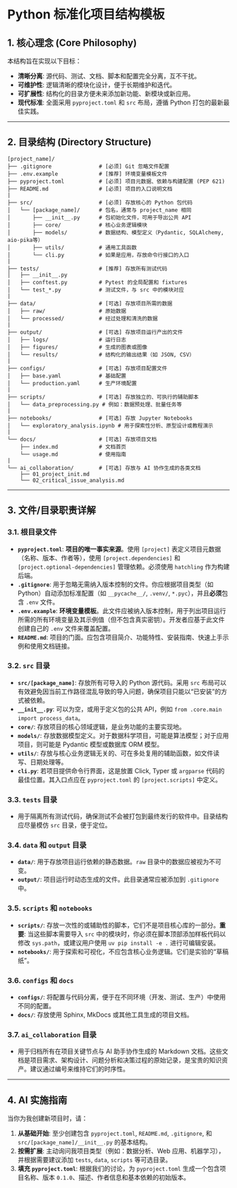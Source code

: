 <!--
本模板由 Gemini 2.5 Pro 创建，旨在为 AI 助手提供一套业界领先的、标准化的 Python 项目结构规范。

使用说明：
AI 助手你好，请你将自己定位为一名经验丰富的 Python 架构师。
当我要求你创建一个新项目或模块时，你必须严格遵循本文件定义的目录结构和文件用途规范。
你的任务是根据我的项目需求，生成这个结构的骨架，并为关键文件（如 pyproject.toml）提供符合项目实际的初始内容。
你需要确保所有新生成的代码都放置在对应的正确位置，并能主动解释每个核心目录的职责。
-->

# Python 标准化项目结构模板

## 1. 核心理念 (Core Philosophy)

本结构旨在实现以下目标：
- **清晰分离**: 源代码、测试、文档、脚本和配置完全分离，互不干扰。
- **可维护性**: 逻辑清晰的模块化设计，便于长期维护和迭代。
- **可扩展性**: 结构化的目录方便未来添加新功能、新模块或新应用。
- **现代标准**: 全面采用 `pyproject.toml` 和 `src` 布局，遵循 Python 打包的最新最佳实践。

---

## 2. 目录结构 (Directory Structure)

```
[project_name]/
├── .gitignore               # [必须] Git 忽略文件配置
├── .env.example             # [推荐] 环境变量模板文件
├── pyproject.toml           # [必须] 项目元数据、依赖与构建配置 (PEP 621)
├── README.md                # [必须] 项目的入口说明文档
|
├── src/                     # [必须] 存放核心的 Python 包代码
│   └── [package_name]/      # 包名，通常与 project_name 相同
│       ├── __init__.py      # 包初始化文件，可用于导出公共 API
│       ├── core/            # 核心业务逻辑模块
│       ├── models/          # 数据结构、模型定义（Pydantic, SQLAlchemy, aio-pika等）
│       ├── utils/           # 通用工具函数
│       └── cli.py           # 如果是应用，存放命令行接口的入口
|
├── tests/                   # [推荐] 存放所有测试代码
│   ├── __init__.py
│   ├── conftest.py          # Pytest 的全局配置和 fixtures
│   └── test_*.py            # 测试文件，与 src 中的模块对应
|
├── data/                    # [可选] 存放项目所需的数据
│   ├── raw/                 # 原始数据
│   └── processed/           # 经过处理和清洗的数据
|
├── output/                  # [可选] 存放项目运行产出的文件
│   ├── logs/                # 运行日志
│   ├── figures/             # 生成的图表或图像
│   └── results/             # 结构化的输出结果（如 JSON, CSV）
|
├── configs/                 # [可选] 存放项目配置文件
│   ├── base.yaml            # 基础配置
│   └── production.yaml      # 生产环境配置
|
├── scripts/                 # [可选] 存放独立的、可执行的辅助脚本
│   └── data_preprocessing.py # 例如：数据预处理、批量任务等
|
├── notebooks/               # [可选] 存放 Jupyter Notebooks
│   └── exploratory_analysis.ipynb # 用于探索性分析、原型设计或教程演示
|
└── docs/                    # [可选] 存放项目文档
    ├── index.md             # 文档首页
    └── usage.md             # 使用指南
|
└── ai_collaboration/        # [可选] 存放与 AI 协作生成的各类文档
    ├── 01_project_init.md
    └── 02_critical_issue_analysis.md
```

---

## 3. 文件/目录职责详解

### 3.1. 根目录文件
- **`pyproject.toml`**: **项目的唯一事实来源**。使用 `[project]` 表定义项目元数据（名称、版本、作者等），使用 `[project.dependencies]` 和 `[project.optional-dependencies]` 管理依赖。必须使用 `hatchling` 作为构建后端。
- **`.gitignore`**: 用于忽略无需纳入版本控制的文件。你应根据项目类型（如 Python）自动添加标准配置（如 `__pycache__/`, `.venv/`, `*.pyc`），并且**必须**包含 `.env` 文件。
- **`.env.example`**: **环境变量模板**。此文件应被纳入版本控制，用于列出项目运行所需的所有环境变量及其示例值（但不包含真实密钥）。开发者应基于此文件创建自己的 `.env` 文件来覆盖配置。
- **`README.md`**: 项目的门面。应包含项目简介、功能特性、安装指南、快速上手示例和使用文档链接。

### 3.2. `src` 目录
- **`src/[package_name]`**: 存放所有可导入的 Python 源代码。采用 `src` 布局可以有效避免因当前工作路径混乱导致的导入问题，确保项目只能以“已安装”的方式被依赖。
- **`__init__.py`**: 可以为空，或用于定义包的公共 API，例如 `from .core.main import process_data`。
- **`core/`**: 存放项目的核心领域逻辑，是业务功能的主要实现地。
- **`models/`**: 存放数据模型定义。对于数据科学项目，可能是算法模型；对于应用项目，则可能是 Pydantic 模型或数据库 ORM 模型。
- **`utils/`**: 存放与核心业务逻辑无关的、可在多处复用的辅助函数，如文件读写、日期处理等。
- **`cli.py`**: 若项目提供命令行界面，这是放置 Click, Typer 或 `argparse` 代码的最佳位置。其入口点应在 `pyproject.toml` 的 `[project.scripts]` 中定义。

### 3.3. `tests` 目录
- 用于隔离所有测试代码，确保测试不会被打包到最终发行的软件中。目录结构应尽量模仿 `src` 目录，便于定位。

### 3.4. `data` 和 `output` 目录
- **`data/`**: 用于存放项目运行依赖的静态数据。`raw` 目录中的数据应被视为不可变。
- **`output/`**: 项目运行时动态生成的文件。此目录通常应被添加到 `.gitignore` 中。

### 3.5. `scripts` 和 `notebooks`
- **`scripts/`**: 存放一次性的或辅助性的脚本，它们不是项目核心库的一部分。**重要**: 当这些脚本需要导入 `src` 中的模块时，你必须在脚本顶部添加样板代码以修改 `sys.path`，或建议用户使用 `uv pip install -e .` 进行可编辑安装。
- **`notebooks/`**: 用于探索和可视化，不应包含核心业务逻辑。它们是实验的“草稿纸”。

### 3.6. `configs` 和 `docs`
- **`configs/`**: 将配置与代码分离，便于在不同环境（开发、测试、生产）中使用不同的配置。
- **`docs/`**: 存放使用 Sphinx, MkDocs 或其他工具生成的项目文档。

### 3.7. `ai_collaboration` 目录
- 用于归档所有在项目关键节点与 AI 助手协作生成的 Markdown 文档。这些文档是项目需求、架构设计、问题分析和决策过程的原始记录，是宝贵的知识资产。建议通过编号来维持它们的时序性。

---

## 4. AI 实施指南

当你为我创建新项目时，请：
1.  **从基础开始**: 至少创建包含 `pyproject.toml`, `README.md`, `.gitignore`, 和 `src/[package_name]/__init__.py` 的基本结构。
2.  **按需扩展**: 主动询问我项目类型（例如：数据分析、Web 应用、机器学习），并根据需要建议添加 `tests`, `data`, `scripts` 等可选目录。
3.  **填充 `pyproject.toml`**: 根据我们的讨论，为 `pyproject.toml` 生成一个包含项目名称、版本 `0.1.0`、描述、作者信息和基本依赖的初始版本。
